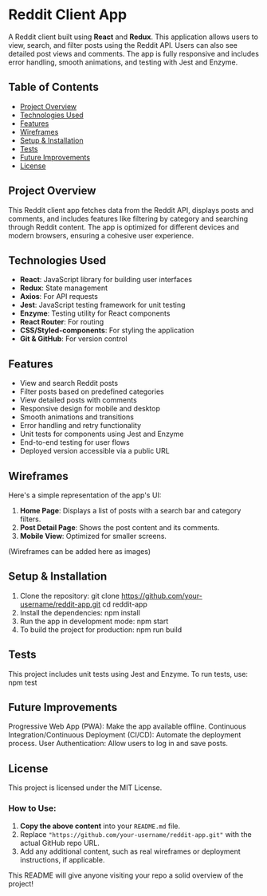 # Reddit Client App

A Reddit client built using **React** and **Redux**. This application allows users to view, search, and filter posts using the Reddit API. Users can also see detailed post views and comments. The app is fully responsive and includes error handling, smooth animations, and testing with Jest and Enzyme.

## Table of Contents

- [Project Overview](#project-overview)
- [Technologies Used](#technologies-used)
- [Features](#features)
- [Wireframes](#wireframes)
- [Setup & Installation](#setup--installation)
- [Tests](#tests)
- [Future Improvements](#future-improvements)
- [License](#license)

## Project Overview

This Reddit client app fetches data from the Reddit API, displays posts and comments, and includes features like filtering by category and searching through Reddit content. The app is optimized for different devices and modern browsers, ensuring a cohesive user experience.

## Technologies Used

- **React**: JavaScript library for building user interfaces
- **Redux**: State management
- **Axios**: For API requests
- **Jest**: JavaScript testing framework for unit testing
- **Enzyme**: Testing utility for React components
- **React Router**: For routing
- **CSS/Styled-components**: For styling the application
- **Git & GitHub**: For version control

## Features

- View and search Reddit posts
- Filter posts based on predefined categories
- View detailed posts with comments
- Responsive design for mobile and desktop
- Smooth animations and transitions
- Error handling and retry functionality
- Unit tests for components using Jest and Enzyme
- End-to-end testing for user flows
- Deployed version accessible via a public URL

## Wireframes

Here's a simple representation of the app's UI:

1. **Home Page**: Displays a list of posts with a search bar and category filters.
2. **Post Detail Page**: Shows the post content and its comments.
3. **Mobile View**: Optimized for smaller screens.

(Wireframes can be added here as images)

## Setup & Installation

1. Clone the repository: git clone https://github.com/your-username/reddit-app.git cd reddit-app
2. Install the dependencies: npm install
3. Run the app in development mode: npm start
4. To build the project for production: npm run build

## Tests
This project includes unit tests using Jest and Enzyme. To run tests, use: npm test

## Future Improvements
Progressive Web App (PWA): Make the app available offline.
Continuous Integration/Continuous Deployment (CI/CD): Automate the deployment process.
User Authentication: Allow users to log in and save posts.

## License
This project is licensed under the MIT License.

### How to Use:
1. **Copy the above content** into your `README.md` file.
2. Replace `"https://github.com/your-username/reddit-app.git"` with the actual GitHub repo URL.
3. Add any additional content, such as real wireframes or deployment instructions, if applicable.

This README will give anyone visiting your repo a solid overview of the project!
